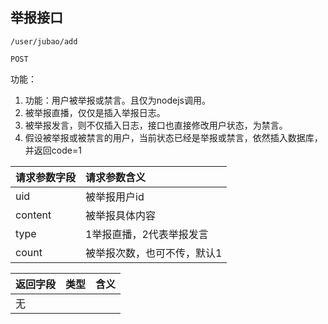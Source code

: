 

## 举报接口

~~~    
/user/jubao/add  
~~~
~~~
POST
~~~

功能：

1. 功能：用户被举报或禁言。且仅为nodejs调用。  
1. 被举报直播，仅仅是插入举报日志。
1. 被举报发言，则不仅插入日志，接口也直接修改用户状态，为禁言。
1. 假设被举报或被禁言的用户，当前状态已经是举报或禁言，依然插入数据库，并返回code=1

    
| 请求参数字段        | 请求参数含义  |
| -------- |:------|
|uid|  被举报用户id|
|content| 被举报具体内容  |
|type| 1举报直播，2代表举报发言  |
|count| 被举报次数，也可不传，默认1  |



| 返回字段        | 类型 |含义  |
| -------- |:------|:------|
| 无       |  |  |



